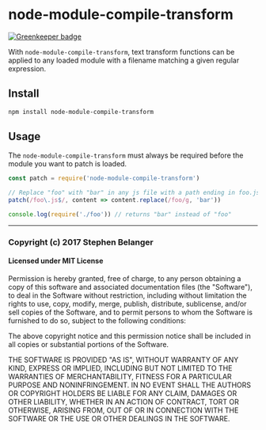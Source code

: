 # node-module-compile-transform

[![Greenkeeper badge](https://badges.greenkeeper.io/Qard/node-module-compile-transform.svg)](https://greenkeeper.io/)

With `node-module-compile-transform`, text transform functions can be applied
to any loaded module with a filename matching a given regular expression.

## Install

```sh
npm install node-module-compile-transform
```

## Usage

The `node-module-compile-transform` must always be required before the module
you want to patch is loaded.

```js
const patch = require('node-module-compile-transform')

// Replace "foo" with "bar" in any js file with a path ending in foo.js
patch(/foo\.js$/, content => content.replace(/foo/g, 'bar'))

console.log(require('./foo')) // returns "bar" instead of "foo"
```

---

### Copyright (c) 2017 Stephen Belanger
#### Licensed under MIT License

Permission is hereby granted, free of charge, to any person obtaining a copy of this software and associated documentation files (the "Software"), to deal in the Software without restriction, including without limitation the rights to use, copy, modify, merge, publish, distribute, sublicense, and/or sell copies of the Software, and to permit persons to whom the Software is furnished to do so, subject to the following conditions:

The above copyright notice and this permission notice shall be included in all copies or substantial portions of the Software.

THE SOFTWARE IS PROVIDED "AS IS", WITHOUT WARRANTY OF ANY KIND, EXPRESS OR IMPLIED, INCLUDING BUT NOT LIMITED TO THE WARRANTIES OF MERCHANTABILITY, FITNESS FOR A PARTICULAR PURPOSE AND NONINFRINGEMENT. IN NO EVENT SHALL THE AUTHORS OR COPYRIGHT HOLDERS BE LIABLE FOR ANY CLAIM, DAMAGES OR OTHER LIABILITY, WHETHER IN AN ACTION OF CONTRACT, TORT OR OTHERWISE, ARISING FROM, OUT OF OR IN CONNECTION WITH THE SOFTWARE OR THE USE OR OTHER DEALINGS IN THE SOFTWARE.
